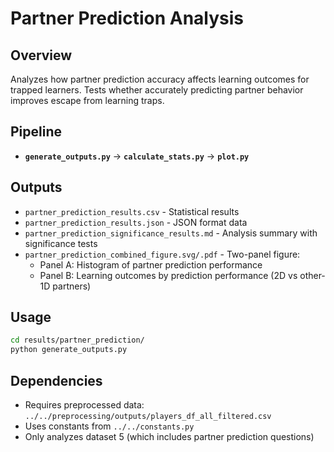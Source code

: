 # Partner Prediction Analysis

## Overview
Analyzes how partner prediction accuracy affects learning outcomes for trapped learners. Tests whether accurately predicting partner behavior improves escape from learning traps.

## Pipeline
- **`generate_outputs.py`** → **`calculate_stats.py`** → **`plot.py`**

## Outputs
- `partner_prediction_results.csv` - Statistical results
- `partner_prediction_results.json` - JSON format data
- `partner_prediction_significance_results.md` - Analysis summary with significance tests
- `partner_prediction_combined_figure.svg/.pdf` - Two-panel figure:
  - Panel A: Histogram of partner prediction performance
  - Panel B: Learning outcomes by prediction performance (2D vs other-1D partners)

## Usage
```bash
cd results/partner_prediction/
python generate_outputs.py
```

## Dependencies
- Requires preprocessed data: `../../preprocessing/outputs/players_df_all_filtered.csv`
- Uses constants from `../../constants.py`
- Only analyzes dataset 5 (which includes partner prediction questions) 